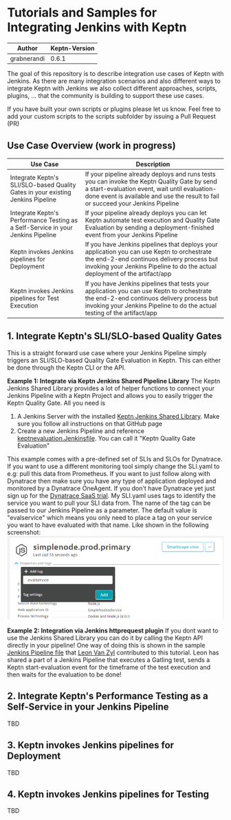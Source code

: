 # Tutorials and Samples for Integrating Jenkins with Keptn

| Author | Keptn-Version |
| ------ | ------------- |
| grabnerandi | 0.6.1 |

The goal of this repository is to describe integration use cases of Keptn with Jenkins. As there are many integration scenarios and also different ways to integrate Keptn with Jenkins we also collect different approaches, scripts, plugins, ... that the community is building to support these use cases.

If you have built your own scripts or plugins please let us know. Feel free to add your custom scripts to the scripts subfolder by issuing a Pull Request (PR)

## Use Case Overview (work in progress)

| Use Case | Description |
| ------ | ------------- |
| Integrate Keptn's SLI/SLO-based Quality Gates in your existing Jenkins Pipeline | If your pipeline already deploys and runs tests you can invoke the Keptn Quality Gate by send a start-evaluation event, wait until evaluation-done event is available and use the result to fail or succeed your Jenkins Pipeline |
| Integrate Keptn's Performance Testing as a Self-Service in your Jenkins Pipeline | If your pipeline already deploys you can let Keptn automate test execution and Quality Gate Evaluation by sending a deployment-finished event from your Jenkins Pipeline |
| Keptn invokes Jenkins pipelines for Deployment | If you have Jenkins pipelines that deploys your application you can use Keptn to orchestrate the end-2-end continuos delivery process but invoking your Jenkins Pipeline to do the actual deployment of the artifact/app |
| Keptn invokes Jenkins pipelines for Test Execution | If you have Jenkins pipelines that tests your application you can use Keptn to orchestrate the end-2-end continuos delivery process but invoking your Jenkins Pipeline to do the actual testing of the artifact/app |

## 1. Integrate Keptn's SLI/SLO-based Quality Gates

This is a straight forward use case where your Jenkins Pipeline simply triggers an SLI/SLO-based Quality Gate Evaluation in Keptn. This can either be done through the Keptn CLI or the API. 

**Example 1: Integrate via Keptn Jenkins Shared Pipeline Library**
The Keptn Jenkins Shared Library provides a lot of helper functions to connect your Jenkins Pipeline with a Keptn Project and allows you to easily trigger the Keptn Quality Gate. All you need is
1. A Jenkins Server with the installed [Keptn Jenkins Shared Library](https://github.com/keptn-sandbox/keptn-jenkins-library). Make sure you follow all instructions on that GitHub page
2. Create a new Jenkins Pipeline and reference [keptnevaluation.Jenkinsfile](./usecases/uc1_qualitygates/keptnevaluation.Jenkinsfile). You can call it "Keptn Quality Gate Evaluation"

This example comes with a pre-defined set of SLIs and SLOs for Dynatrace. If you want to use a different monitoring tool simply change the SLI.yaml to e.g: pull this data from Prometheus. If you want to just follow along with Dynatrace then make sure you have any type of application deployed and monitored by a Dynatrace OneAgent. If you don't have Dynatrace yet just sign up for the [Dynatrace SaaS trial](http://bit.ly/dtsaastrial).
My SLI.yaml uses tags to identify the service you want to pull your SLI data from. The name of the tag can be passed to our Jenkins Pipeline as a parameter. The default value is "evalservice" which means you only need to place a tag on your service you want to have evaluated with that name. Like shown in the following screenshot:
![](./images/evalservice_tag_dynatrace.png)



**Example 2: Integration via Jenkins httprequest plugin**
If you dont want to use the Jenkins Shared Library you can do it by calling the Keptn API directly in your pipeline!
One way of doing this is shown in the sample [Jenkins Pipeline file](./usecases/uc1_qualitygates/httprequest.Jenkinsfile) that [Leon Van Zyl](https://github.com/leonvzGit) contributed to this tutorial. Leon has shared a part of a Jenkins Pipeline that executes a Gatling test, sends a Keptn start-evaluation event for the timeframe of the test execution and then waits for the evaluation to be done!

## 2. Integrate Keptn's Performance Testing as a Self-Service in your Jenkins Pipeline

TBD

## 3. Keptn invokes Jenkins pipelines for Deployment 

TBD


## 4. Keptn invokes Jenkins pipelines for Testing

TBD
